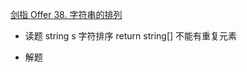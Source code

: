 [剑指 Offer 38. 字符串的排列](https://leetcode-cn.com/problems/zi-fu-chuan-de-pai-lie-lcof/)

- 读题
    string s
    字符排序
    return string[] 不能有重复元素

- 解题